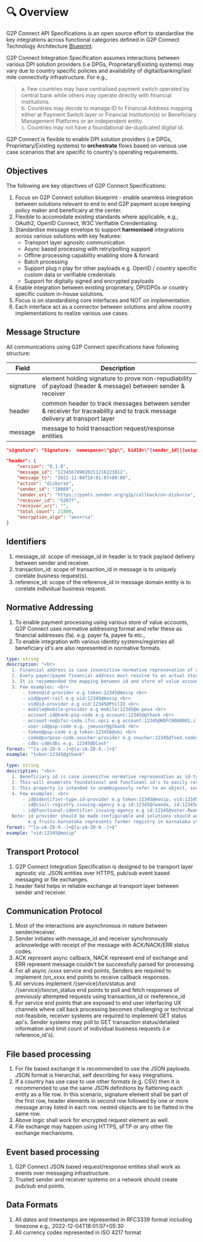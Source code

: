 # 🔍 Overview

G2P Connect API Specifications is an open source effort to standardise the key integrations across functional categories defined in G2P Connect Technology Architecture [Blueprint](../g2p-connect/solution-blueprint.md).

G2P Connect Integration Specification assumes interactions between various DPI solution providers (i.e DPGs, Proprietary/Existing systems) may vary due to country specific policies and availability of digital/banking/last mile connectivity infrastructure. For e.g.,

> a. Few countries may have centralised payment switch operated by central bank while others may operate directly with financial institutions.\
> b. Countries may decide to manage ID to Financial Address mapping either at Payment Switch layer or Financial Institution(s) or Beneficiary Management Platforms or an independent entity.\
> c. Countries may not have a foundational de-duplicated digital id.

G2P Connect is flexible to enable DPI solution providers (i.e DPGs, Proprietary/Existing systems) to **orchestrate** flows based on various use case scenarios that are specific to country's operating requirements.

## Objectives

The following are key objectives of G2P Connect Specifications:

1. Focus on G2P Connect solution blueprint - enable seamless integration between solutions relevant to end to end G2P payment scope keeping policy maker and beneficairy at the center.
2. Flexible to accomodate existing standards where applicable, e.g., OAuth2, OpenID Connect, W3C Verifiable Crendentialing.
3. Standardise message envelope to support **harmonised** integrations across various solutions with key features:
   * Transport layer agnositc communication
   * Async based processing with retry/polling support
   * Offline processing capability enabling store & forward
   * Batch processing
   * Support plug n play for other payloads e.g. OpenID / country specific custom data or verifiable credentials
   * Support for digitally signed and encrypted payloads
4. Enable integration between existing proprietary, DPI/DPGs or country specific custom in-house solutions.
5. Focus is on standardising core interfaces and NOT on implementation.
6. Each interface act as a connector between solutions and allow country implementations to realize various use cases.

## Message Structure

All communications using G2P Connect specifications have following structure:

| Field     | Description                                                                                                                 |
| --------- | --------------------------------------------------------------------------------------------------------------------------- |
| signature | element holding signature to prove non-repudiability of payload (header & message) between sender & receiver                |
| header    | common header to track messages between sender & receiver for traceability and to track message delivery at transport layer |
| message   | message to hold transaction request/response entities                                                                       |

```json
"signature": "Signature:  namespace=\"g2p\", kidId=\"{sender_id}|{unique_key_id}|{algorithm}\", algorithm=\"ed25519\", created=\"1606970629\", expires=\"1607030629\", headers=\"(created) (expires) digest\", signature=\"Base64(signing content)"
```

```json
"header": {
    "version": "0.1.0",
    "message_id": "123456789020211216223812",
    "message_ts": "2022-12-04T18:01:07+00:00",
    "action": "disburse",
    "sender_id": "10089",
    "sender_uri": "https://pymts.sender.org/g2p/callback/on-disburse",
    "receiver_id": "52077",
    "receiver_uri": "",
    "total_count": 21800,
    "encryption_algo": "aes+rsa"
}
```

## Identifiers

1. message\_id: scope of message\_id in header is to track paylaod delivery between sender and receiver.
2. transaction\_id: scope of transaction\_id in message is to uniquely corelate business request(s).
3. reference\_id: scope of the reference\_id in message domain entity is to corelate individual business request.

## Normative Addressing

1. To enable payment processing using various store of value accounts, G2P Connect uses normative addressing format and refer these as financial addresses (fa). e.g. payer fa, payee fa etc.,
2. To enable integration with various identity systems/registries all beneficiary id's are also represented in normative formats.

```yaml
type: string
description: "<br>
  1. Financial address is case insensitive normative represenation of a store of value account represented as id-type:id@provider <br>
  2. Every payer/payee financial address must resolve to an actual store of value account number for processing the payment instruction <br>
  3. It is recommended the mapping between id and store of value account details to be held only at final store of value entity and intermediaries can hold 
  3. Few examples: <br>
      - token@id-provider e.g token:12345@mosip <br>
      - uid@pymt-rail e.g uid:12345@mosip <br>
      - vid@id-provider e.g vid:12345@PhilID <br>
      - mobile@mobile-provider e.g mobile:12345@m-pesa <br>
      - account-id@bank-psp-code e.g account:12345@gtbank <br>
      - account-no@ifsc-code.ifsc.npci e.g account:12345@HDFC0000001.ifsc.npci <br>
      - user-id@psp-code e.g. joeuser@gtbank <br>
      - token@psp-code e.g token:123456@sbi <br>
      - code@purpose-code.voucher-provider e.g voucher:12345@food.sodexo <br>
      - cdbc-id@cdbc e.g. 12345@DCash"
format: "^[a-zA-Z0-9.-]+@[a-zA-Z0-9.-]+$"
example: "token:12345@gtbank"
```

```yaml
type: string
description: "<br>
  1. Beneficiary id is case insensitve normative represenation as id-type:id@provider <br>
  2. This will enumerate foundational and functioanl id's to easily resolvable addressess <br>
  3. This property is intended to unambiguously refer to an object, such as a person, organization, etc., <br>
  4. Few examples: <br>
      - id@identifier-type.id-provider e.g token:12345@mosip, vid:12345@philid <br>
      - id@civil-registry.issuing-agency e.g id:12345@rwanda, id:12345@ejanma.karnataka <br>
      - id@functional-identifier.issuing-agency e.g id:12345@voter.Rwanda, id:12345@DL.karnataka, mobile:12345@fruits.karnataka <br>
  Note: id provider should be made configurable and solutions should adapt to the local jurisdiction and policies.<br>
        e.g fruits.karnataka represents farmer registry in karnataka state govt.<br>"
format: "^[a-zA-Z0-9.-]+@[a-zA-Z0-9.-]+$"
example: "vid:12345@mosip"
```

## Transport Protocol

1. G2P Connect Integration Specification is designed to be transport layer agnostic viz. JSON entities over HTTPS, pub/sub event based messaging or file exchanges.
2. header field helps in reliable exchange at transport layer between sender and receiver.

## Communication Protocol

1. Most of the interactions are asynchronous in nature between sender/receiver.
2. Sender initiates with message\_id and receiver synchronously acknowledge with receipt of the message with ACK/NACK/ERR status codes.
3. ACK represent async callback, NACK represent end of exchange and ERR represent message couldn't be successfully parsed for processing.
4. For all async /xxxx service end points, Senders are required to implement /on\_xxxx end points to receive callback responses.
5. All services implement /{service}/txn/status and /{service}/txn/on\_status end points to poll and fetch responses of previously attempted requests using transaction\_id or reeference\_id
6. For service end points that are exposed to end user interfacing UX channels where call back processing becomes challenging or technical not-feasibile, receiver systems are required to implement GET status api's. Sender systems may poll to GET transaction status/detailed information and limit count of individual business requests (i.e reference\_id's).

## File based processing

1. For file based exchange it is recommended to use the JSON payloads. JSON format is hierarchal, self describing for easy integrations.
2. If a country has use case to use other formats (e.g. CSV) then it is recommended to use the same JSON definitions by flattening each entity as a file row. In this scenario, signature element shall be part of the first row, header elements in second row followed by one or more message array listed in each row. nested objects are to be flatted in the same row.
3. Above logic shall work for encrypted request element as well.
4. File exchange may happen using HTTPS, sFTP or any other file exchange mechanisms.

## Event based processing

1. G2P Connect JSON based request/response entities shall work as events over messaging infrastructure.
2. Trusted sender and receiver systems on a network should create pub/sub end points.

## Data Formats

1. All dates and timestamps are represented in RFC3339 format including timezone e.g., 2022-12-04T18:01:07+05:30
2. All currency codes represented in ISO 4217 format
